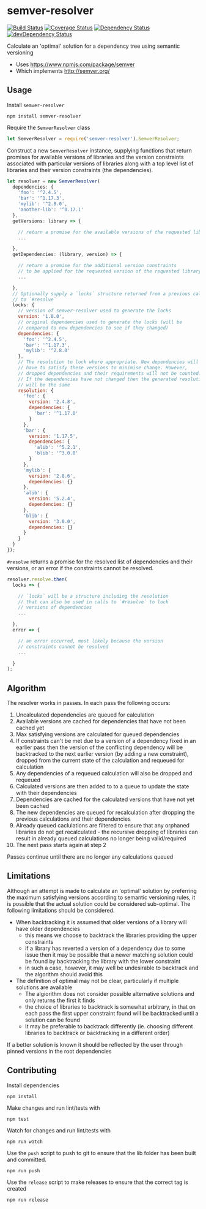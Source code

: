 # semver-resolver

[![Build Status](https://travis-ci.org/pghalliday/semver-resolver.svg?branch=master)](https://travis-ci.org/pghalliday/semver-resolver)
[![Coverage Status](https://coveralls.io/repos/github/pghalliday/semver-resolver/badge.svg?branch=master)](https://coveralls.io/github/pghalliday/semver-resolver?branch=master)
[![Dependency Status](https://david-dm.org/pghalliday/semver-resolver.svg)](https://david-dm.org/pghalliday/semver-resolver)
[![devDependency Status](https://david-dm.org/pghalliday/semver-resolver/dev-status.svg)](https://david-dm.org/pghalliday/semver-resolver#info=devDependencies)

Calculate an 'optimal' solution for a dependency tree using semantic versioning

- Uses https://www.npmjs.com/package/semver
- Which implements http://semver.org/

## Usage

Install `semver-resolver`

```
npm install semver-resolver
```

Require the `SemverResolver` class

```javascript
let SemverResolver = require('semver-resolver').SemverResolver;
```

Construct a new `SemverResolver` instance, supplying functions that return promises for available versions of libraries and the version constraints associated with particular versions of libraries along with a top level list of libraries and their version constraints (the dependencies).

```javascript
let resolver = new SemverResolver(
  dependencies: {
    'foo': '^2.4.5',
    'bar': '^1.17.3',
    'mylib': '^2.8.0',
    'another-lib': '^0.17.1'
  },
  getVersions: library => {

    // return a promise for the available versions of the requested library
    ...

  },
  getDependencies: (library, version) => {

    // return a promise for the additional version constraints
    // to be applied for the requested version of the requested library
    ...

  },
  // Optionally supply a `locks` structure returned from a previous call
  // to `#resolve`
  locks: {
    // version of semver-resolver used to generate the locks
    version: '1.0.0',
    // original dependencies used to generate the locks (will be
    // compared to new dependencies to see if they changed)
    dependencies: {
      'foo': '^2.4.5',
      'bar': '^1.17.3',
      'mylib': '^2.8.0'
    },
    // The resolution to lock where appropriate. New dependencies will
    // have to satisfy these versions to minimise change. However,
    // dropped dependencies and their requirements will not be counted.
    // If the dependencies have not changed then the generated resolution
    // will be the same
    resolution: {
      'foo': {
        version: '2.4.8',
        dependencies: {
          'bar': '^1.17.0'
        }
      },
      'bar': {
        version: '1.17.5',
        dependencies: {
          'alib': '^5.2.1',
          'blib': '^3.0.0'
        }
      },
      'mylib': {
        version: '2.8.6',
        dependencies: {}
      },
      'alib': {
        version: '5.2.4',
        dependencies: {}
      },
      'blib': {
        version: '3.0.0',
        dependencies: {}
      }
    }
  }
});
```

`#resolve` returns a promise for the resolved list of dependencies and their versions, or an error if the constraints cannot be resolved.

```javascript
resolver.resolve.then(
  locks => {

    // `locks` will be a structure including the resolution
    // that can also be used in calls to `#resolve` to lock
    // versions of dependencies
    ...

  },
  error => {

    // an error occurred, most likely because the version
    // constraints cannot be resolved 
    ...

  }
);
```

## Algorithm

The resolver works in passes. In each pass the following occurs:

1. Uncalculated dependencies are queued for calculation
1. Available versions are cached for dependencies that have not been cached yet
1. Max satisfying versions are calculated for queued dependencies
  1. If constraints can't be met due to a version of a dependency fixed in an earlier pass then the version of the conflicting dependency will be backtracked to the next earlier version (by adding a new constraint), dropped from the current state of the calculation and requeued for calculation
  1. Any dependencies of a requeued calculation will also be dropped and requeued
1. Calculated versions are then added to to a queue to update the state with their dependencies
1. Dependencies are cached for the calculated versions that have not yet been cached
1. The new dependencies are queued for recalculation after dropping the previous calculations and their dependencies
  1. Already queued caclulations are filtered to ensure that any orphaned libraries do not get recalculated - the recursive dropping of libraries can result in already queued calculations no longer being valid/required
1. The next pass starts again at step 2

Passes continue until there are no longer any calculations queued

## Limitations

Although an attempt is made to calculate an 'optimal' solution by preferring the maximum satisfying versions according to semantic versioning rules, it is possible that the actual solution could be considered sub-optimal. The following limitations should be considered.

- When backtracking it is assumed that older versions of a library will have older dependencies
  - this means we choose to backtrack the libraries providing the upper constraints
  - if a library has reverted a version of a dependency due to some issue then it may be possible that a newer matching solution could be found by backtracking the library with the lower constraint
  - in such a case, however, it may well be undesirable to backtrack and the algorithm should avoid this
- The definition of optimal may not be clear, particularly if multiple solutions are available
  - The algiorithm does not consider possible alternative solutions and only returns the first it finds
  - the choice of libraries to backtrack is somewhat arbitrary, in that on each pass the first upper constraint found will be backtracked until a solution can be found
  - It may be preferable to backtrack differently (ie. choosing different libraries to backtrack or backtracking in a different order)

If a better solution is known it should be reflected by the user through pinned versions in the root dependencies

## Contributing

Install dependencies

```
npm install
```

Make changes and run lint/tests with

```
npm test
```

Watch for changes and run lint/tests with

```
npm run watch
```

Use the `push` script to push to git to ensure that the lib folder has been built and committed.

```
npm run push
```

Use the `release` script to make releases to ensure that the correct tag is created

```
npm run release
```
